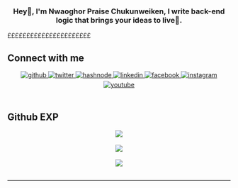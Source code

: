 
### <div align="center">Hey👋, I'm Nwaoghor Praise Chukunweiken, I write back-end logic that brings your ideas to live🙉.</div>  
  ££££££££££££££££££££££
<br/>  


## Connect with me  
<div align="center">
<a href="https://github.com/NwaoghorPraise2" target="_blank">
<img src=https://img.shields.io/badge/github-%2324292e.svg?&style=for-the-badge&logo=github&logoColor=white alt=github style="margin-bottom: 5px;" />
</a>
<a href="https://twitter.com/nwaoghorpraise" target="_blank">
<img src=https://img.shields.io/badge/twitter-%2300acee.svg?&style=for-the-badge&logo=twitter&logoColor=white alt=twitter style="margin-bottom: 5px;" />
</a>
<a href="https://hashnode.com/@nwaoghorpraise" target="_blank">
<img src=https://img.shields.io/badge/hashnode-%232962FF.svg?&style=for-the-badge&logo=hashnode&logoColor=white alt=hashnode style="margin-bottom: 5px;" />
</a>
<a href="https://linkedin.com/in/nwaoghorpraisec" target="_blank">
<img src=https://img.shields.io/badge/linkedin-%231E77B5.svg?&style=for-the-badge&logo=linkedin&logoColor=white alt=linkedin style="margin-bottom: 5px;" />
</a>
<a href="https://www.facebook.com/nwaoghorpraise" target="_blank">
<img src=https://img.shields.io/badge/facebook-%232E87FB.svg?&style=for-the-badge&logo=facebook&logoColor=white alt=facebook style="margin-bottom: 5px;" />
</a>
<a href="https://instagram.com/praise.media" target="_blank">
<img src=https://img.shields.io/badge/instagram-%23000000.svg?&style=for-the-badge&logo=instagram&logoColor=white alt=instagram style="margin-bottom: 5px;" />
</a>
<a href="https://www.youtube.com/user/nwaoghorpraise" target="_blank">
<img src=https://img.shields.io/badge/youtube-%23EE4831.svg?&style=for-the-badge&logo=youtube&logoColor=white alt=youtube style="margin-bottom: 5px;" />
</a>  
</div>  
  
<br/>  

## Github EXP
<div align="center"><img src="https://spotify-github-profile.vercel.app/api/view?uid=315rhokrjp4pjx5q7aunhcxwaf6i&cover_image=false&theme=default&show_offline=false&background_color=121212&bar_color_cover=true" /></div>  

<br/>  

<div align="center">
<img src="https://komarev.com/ghpvc/?username=NwaoghorPraise2&&style=flat-square" align="center" />
</div>  

<br/>  

<div align="center">
            <a href="https://www.buymeacoffee.com/chukunweikt" target="_blank" style="display: inline-block;">
                <img
                    src="https://img.shields.io/badge/Donate-Buy%20Me%20A%20Coffee-orange.svg?style=flat-square&logo=buymeacoffee" 
                    align="center"
                />
            </a></div>
<br />

----
<!-- <div align="center">Generated using <a href="https://profilinator.rishav.dev/" target="_blank">Github Profilinator</a></div> -->
<!-- ![Profile views](https://gpvc.arturio.dev/NwaoghorPraise2)   -->
